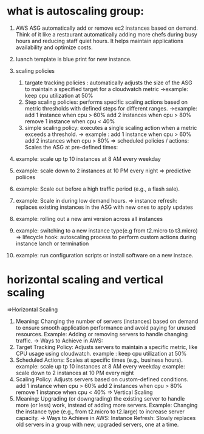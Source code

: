 # what is autoscaling group:
1. AWS ASG automatically add or remove ec2 instances based on demand. Think of it like a restaurant automatically adding more chefs during busy hours and reducing staff quiet hours. It helps maintain applications availability and optimize costs.

2. luanch template is blue print for new instance.
3. scaling policies
    1. targate tracking policies : automatically adjusts the size of the ASG to maintain a specified target for a cloudwatch metric
   ->example: keep cpu utilization at 50%
    2. Step scaling policies: performs specific scaling actions based on metric thresholds with defined steps for different ranges.
    ->example: add 1 instance when cpu > 60%
               add 2 instances when cpu > 80%
               remove 1 instance when cpu < 40%
    3. simple scaling policy: executes a single scaling action when a metric exceeds a threshold.
         -> example : add 1 instance when cpu > 60%
                      add 2 instances when cpu > 80%
=> scheduled policies / actions: Scales the ASG at pre-defined times:
1. example: scale up tp 10 instances at 8 AM every weekday
2. example: scale down to 2 instances at 10 PM every night
=> predictive poliices
1. example: Scale out before a high traffic period (e.g., a flash sale).
2. example: Scale in during low demand hours.
=> instance refresh: replaces existing instances in the ASG with new ones to apply updates
1. example: rolling out a new ami version across all instances
2. example: switching to a new instance type(e.g from t2.micro to t3.micro)
=> lifecycle hook: autoscaling process to perform custom actions during instance lanch or termination
1. example: run configuration scripts or install software on a new instace.


# horizontal scaling and vertical scaling
=>Horizontal Scaling
1. Meaning: Changing the number of servers (instances) based on demand to ensure smooth application performance and avoid paying for unused resources.
Example: Adding or removing servers to handle changing traffic.
-> Ways to Achieve in AWS:
1. Target Tracking Policy: Adjusts servers to maintain a specific metric, like CPU usage using cloudwatch.
   example : keep cpu utilization at 50%
2. Scheduled Actions: Scales at specific times (e.g., business hours).
   example: scale up tp 10 instances at 8 AM every weekday
   example: scale down to 2 instances at 10 PM every night
3. Scaling Policy: Adjusts servers based on custom-defined conditions.
   add 1 instance when cpu > 60%
   add 2 instances when cpu > 80%
   remove 1 instance when cpu < 40%
=> Vertical Scaling
1. Meaning: Upgrading (or downgrading) the existing server to handle more (or less) work, instead of adding more servers.
Example: Changing the instance type (e.g., from t2.micro to t2.large) to increase server capacity.
-> Ways to Achieve in AWS:
Instance Refresh: Slowly replaces old servers in a group with new, upgraded servers, one at a time.
